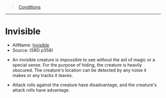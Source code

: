 ﻿---
!GenericItem
Id: conditions_vo.md#invisible
ParentLink: conditions_vo.md#conditions
Name: Invisible
ParentName: Conditions
NameLevel: 1
AltName: '[Invisible](hd_conditions_invisible.md)'
Source: (SRD p358)
Attributes:
  Name: Invisible
  Markdown: >+
    # <!--Name-->Invisible<!--/Name-->


    - AltName: <!--AltName-->[Invisible](hd_conditions_invisible.md)<!--/AltName-->

    - Source: <!--Source-->(SRD p358)<!--/Source-->


    * An invisible creature is impossible to see without the aid of magic or a special sense. For the purpose of hiding, the creature is heavily obscured. The creature's location can be detected by any noise it makes or any tracks it leaves.


    * Attack rolls against the creature have disadvantage, and the creature's attack rolls have advantage.

  AltName: '[Invisible](hd_conditions_invisible.md)'
  Source: (SRD p358)
AttributesDictionary: >+
  Name: Invisible

  Markdown: >+

    # <!--Name-->Invisible<!--/Name-->





    - AltName: <!--AltName-->[Invisible](hd_conditions_invisible.md)<!--/AltName-->



    - Source: <!--Source-->(SRD p358)<!--/Source-->





    * An invisible creature is impossible to see without the aid of magic or a special sense. For the purpose of hiding, the creature is heavily obscured. The creature's location can be detected by any noise it makes or any tracks it leaves.





    * Attack rolls against the creature have disadvantage, and the creature's attack rolls have advantage.



  AltName: '[Invisible](hd_conditions_invisible.md)'

  Source: (SRD p358)

---
> [Conditions](srd_conditions.md)

---

# Invisible

- AltName: [Invisible](hd_conditions_invisible.md)
- Source: (SRD p358)

* An invisible creature is impossible to see without the aid of magic or a special sense. For the purpose of hiding, the creature is heavily obscured. The creature's location can be detected by any noise it makes or any tracks it leaves.

* Attack rolls against the creature have disadvantage, and the creature's attack rolls have advantage.

